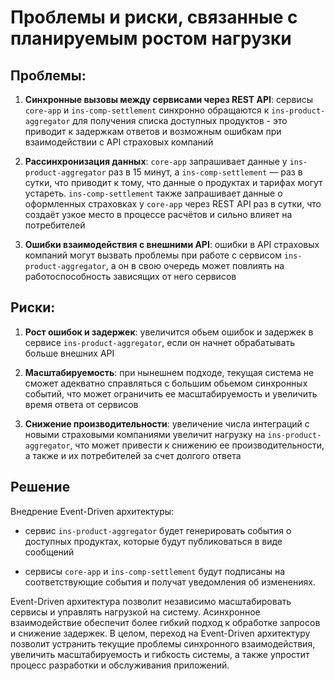 # Проблемы и риски, связанные с планируемым ростом нагрузки

## Проблемы:

1. **Синхронные вызовы между сервисами через REST API**: сервисы `core-app` и `ins-comp-settlement` синхронно обращаются к `ins-product-aggregator` для получения списка доступных продуктов - это приводит к задержкам ответов и возможным ошибкам при взаимодействии с API страховых компаний

2. **Рассинхронизация данных**: `core-app` запрашивает данные у `ins-product-aggregator` раз в 15 минут, а `ins-comp-settlement` — раз в сутки, что приводит к тому, что данные о продуктах и тарифах могут устареть. `ins-comp-settlement` также запрашивает данные о оформленных страховках у `core-app` через REST API раз в сутки, что создаёт узкое место в процессе расчётов и сильно влияет на потребителей

3. **Ошибки взаимодействия с внешними API**: ошибки в API страховых компаний могут вызвать проблемы при работе с сервисом `ins-product-aggregator`, а он в свою очередь может повлиять на работоспособность зависящих от него сервисов

## Риски:

1. **Рост ошибок и задержек**: увеличится обьем ошибок и задержек в сервисе `ins-product-aggregator`, если он начнет обрабатывать больше внешних API

1. **Масштабируемость**: при нынешнем подходе, текущая система не сможет адекватно справляться с большим обьемом синхронных событий, что может ограничить ее масштабируемость и увеличить время ответа от сервисов

1. **Снижение производительности**: увеличение числа интеграций с новыми страховыми компаниями увеличит нагрузку на `ins-product-aggregator`, что может привести к снижению ее производительности, а также и их потребителей за счет долгого ответа

## Решение

Внедрение Event-Driven архитектуры:

- сервис `ins-product-aggregator` будет генерировать события о доступных продуктах, которые будут публиковаться в виде сообщений

- сервисы `core-app` и `ins-comp-settlement` будут подписаны на соответствующие события и получат уведомления об изменениях.

Event-Driven архитектура позволит независимо масштабировать сервисы и управлять нагрузкой на систему.
Асинхронное взаимодействие обеспечит более гибкий подход к обработке запросов и снижение задержек.
В целом, переход на Event-Driven архитектуру позволит устранить текущие проблемы синхронного взаимодействия, увеличить масштабируемость и гибкость системы, а также упростит процесс разработки и обслуживания приложений.
